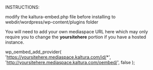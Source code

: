 INSTRUCTIONS:

modify the kaltura-embed.php file before installing to webdir/wordpress/wp-content/plugins folder

You will need to add your own mediaspace URL here which may only require you to change the **yoursitehere** portion if you have a hosted instance.

 wp_oembed_add_provider( 'https://yoursitehere.mediaspace.kaltura.com/id/*', 'http://yoursitehere.mediaspace.kaltura.com/oembed/', false );
